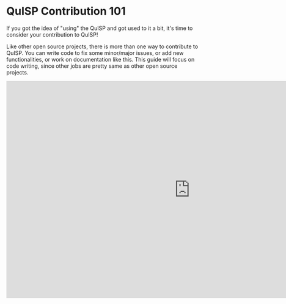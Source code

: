 # QuISP Contribution 101
If you got the idea of "using" the QuISP and got used to it a bit, it's time to consider your contribution to QuISP!  

Like other open source projects, there is more than one way to contribute to QuISP. You can write code to fix some minor/major issues, or add new functionalities, or work on documentation like this. This guide will focus on code writing, since other jobs are pretty same as other open source projects.

<iframe src="https://docs.google.com/presentation/d/e/2PACX-1vTSLcU_rtvAxS4KQjT5gmHU-CTYmOVKKhMLue6HB8IgY-4HdgC8bC3WF10LW_RqSjHRfyT3vWjlePcO/embed?start=false&loop=false&delayms=3000" frameborder="0" width="960" height="569" allowfullscreen="true" mozallowfullscreen="true" webkitallowfullscreen="true"></iframe>
